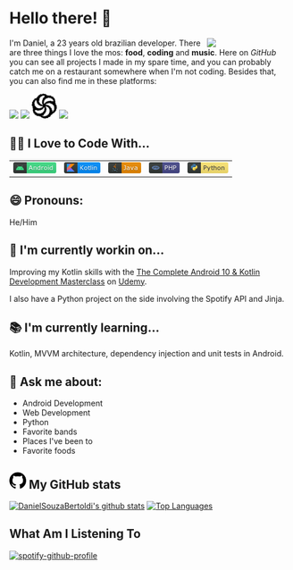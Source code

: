 # Hello there! 👋

<img src="https://media.giphy.com/media/ehIc2Rb3HRrb1YiQBr/giphy.gif" width="150px" align="right" />

I'm Daniel, a 23 years old brazilian developer. There are three things I love the mos: <b>food</b>, <b>coding</b> and <b>music</b>. Here on <i>GitHub</i> you can see all projects I made in my spare time, and you can probably catch me on a restaurant somewhere when I'm not coding. Besides that, you can also find me in these platforms:


[<img src="https://img.icons8.com/color/48/000000/stackoverflow.png" />](https://stackoverflow.com/users/9948449/daniel-bertoldi?tab=profile)
[<img src="https://upload.wikimedia.org/wikipedia/commons/1/19/LeetCode_logo_black.png" width="45px" />](https://leetcode.com/danielsoul/)
[<img src="https://raw.githubusercontent.com/DanielSouzaBertoldi/DanielSouzaBertoldi/7f5f459c576dde18d3df2309c384c2c9d16e1308/images/codewars.svg" width="45px" />](https://www.codewars.com/users/DanielSouzaBertoldi)
[<img src="https://img.icons8.com/fluent/48/000000/linkedin.png"/>](https://www.linkedin.com/in/danielsouzabertoldi/)

## 👨‍💻 I Love to Code With...

<table>
  <tr>
    <td align="center" valign="center"><img src="https://raw.githubusercontent.com/DanielSouzaBertoldi/DanielSouzaBertoldi/main/images/android.png" /></td>
    <td align="center" valign="center"><img src="https://raw.githubusercontent.com/DanielSouzaBertoldi/DanielSouzaBertoldi/main/images/Kotlin.png" /></td>
    <td align="center" valign="center"><img src="https://raw.githubusercontent.com/DanielSouzaBertoldi/DanielSouzaBertoldi/main/images/java.png" /></td>
    <td align="center" valign="center"><img src="https://raw.githubusercontent.com/DanielSouzaBertoldi/DanielSouzaBertoldi/main/images/php.png" /></td>
    <td align="center" valign="center"><img src="https://raw.githubusercontent.com/DanielSouzaBertoldi/DanielSouzaBertoldi/main/images/python.png" /></td>
  </tr>
</table>

## 😄 Pronouns:

He/Him

## 🔨 I'm currently workin on...

Improving my Kotlin skills with the [The Complete Android 10 & Kotlin Development Masterclass](https://www.udemy.com/course/android-kotlin-developer/) on [Udemy](https://www.udemy.com/).

I also have a Python project on the side involving the Spotify API and Jinja.

## 📚 I'm currently learning...

Kotlin, MVVM architecture, dependency injection and unit tests in Android.


## 💬 Ask me about:

- Android Development
- Web Development
- Python
- Favorite bands
- Places I've been to
- Favorite foods

## <img src="https://raw.githubusercontent.com/DanielSouzaBertoldi/DanielSouzaBertoldi/b837bc4a8637d3b5c6a45571d1e048cd8bc5edd1/images/github.svg" width="30px" /> My GitHub stats

[![DanielSouzaBertoldi's github stats](https://github-readme-stats.vercel.app/api?username=DanielSouzaBertoldi&count_private=true&show_icons=true&theme=dracula)](https://github.com/DanielSouzaBertoldi/github-readme-stats)
[![Top Languages](https://github-readme-stats.vercel.app/api/top-langs/?username=DanielSouzaBertoldi&layout=compact&theme=dracula)](https://github.com/anuraghazra/github-readme-stats)

## What Am I Listening To

[![spotify-github-profile](https://spotify-github-profile.vercel.app/api/view?uid=danielsoulb&cover_image=true&theme=default)](https://spotify-github-profile.vercel.app/api/view?uid=danielsoulb&redirect=true)
